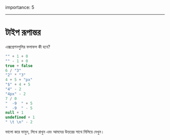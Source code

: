 importance: 5

---

# টাইপ রূপান্তর

এক্সপ্রেশনগুলির ফলাফল কী হবে?

```js no-beautify
"" + 1 + 0
"" - 1 + 0
true + false
6 / "3"
"2" * "3"
4 + 5 + "px"
"$" + 4 + 5
"4" - 2
"4px" - 2
7 / 0
"  -9  " + 5
"  -9  " - 5
null + 1
undefined + 1
" \t \n" - 2
```

ভালো করে ভাবুন, লিখে রাখুন এবং আমদের উত্তরের সাথে মিলিয়ে দেখুন।
